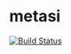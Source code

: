 metasi
====

[![Build Status](https://travis-ci.org/RenatasNarmontas/metasi.svg?branch=master)](https://travis-ci.org/RenatasNarmontas/metasi)
